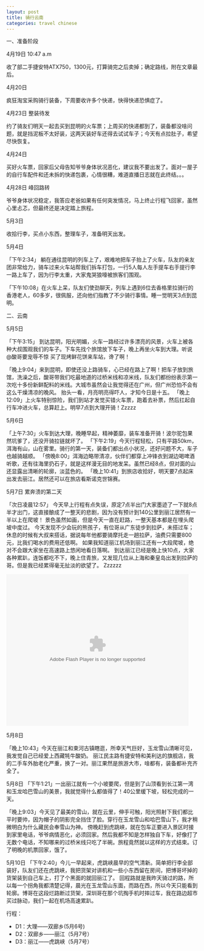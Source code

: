 ```yaml
---
layout: post
title: 骑行云南
categories: travel chinese
---
```

一、准备阶段

4月19日 10:47 a.m

收了部二手捷安特ATX750，1300元，打算骑完之后卖掉；确定路线，附在文章最后。

4月20日

疯狂淘宝采购骑行装备，下周要收许多个快递，快得快递恐惧症了。

4月23日 整装待发

约了骑友们明天一起去买到昆明的火车票；上周买的快递都到了，装备都没啥问题，就是挡泥板不太好装，这两天装好车还得去试试车子；今天有点拉肚子，希望尽快恢复。

4月24日

买好火车票，回家后父母告知爷爷身体状况恶化，建议我不要出发了。面对一屋子的自行车配件和还未拆的快递包裹，心情很糟，难道直播日志就在此终结。。。

4月28日 峰回路转

爷爷身体状况稳定，我答应老爸如果有任何突发情况，马上终止行程飞回家，虽然心里忐忑，但最终还是决定踏上旅程。

5月3日

收拾行李，买点小东西，整理车子，准备明天出发。

5月4日

「下午2:34」
躺在通往昆明的列车上了，艰难地把车子抬上了火车，队友的亲友团非常给力，骑车过来火车站帮我们拆车打包，一行5人每人左手提车右手提行李一路上车了，因为行李太重，大家鬼哭狼嚎被旅客们围观。

「下午10:08」在火车上呆，队友们使劲聊天，列车上遇到6位去香格里拉骑行的香港老人，60多岁，很佩服，还向他们指教了不少骑行事情。睡一觉明天3点到昆明。

二、云南

5月5日

「下午3:15」
到达昆明，阳光明媚，火车一路经过许多漂亮的风景，火车上被各种大叔围观我们的车子。下车先找个旅馆放下车子，晚上再坐火车到大理。听说
@酸哥要宠辱不惊 买了现烤鲜花饼来车站，谗了啊！

「晚上9:04」来到昆明，即使还没上路骑车，心已经在路上了啊！把车子放到旅馆，洗澡之后，酸哥带我们吃最地道的过桥米线和凉米线，队友们都纷纷表示第一次吃十多份新鲜配料的米线。大城市虽然会让我觉得还在广州，但广州恐怕不会有这么干燥清凉的晚风。
抬头一看，月亮明亮得吓人，才知今日是十五。
「晚上12:09」上火车特别惊险，我们到站才发觉买错火车票，跑着去补票，然后扛起自行车冲进火车，总算赶上。明早7点到大理开骑！Zzzzz

5月6日

「上午7:30」火车到达大理，晚睡早起，精神萎靡，装车准备开骑！波尔驼包果然坑爹了，还没开骑拉链就坏了。
「下午2:19」今天行程轻松，只有平路50km，洱海有山，山在雾里。骑行的第一天，装备们都出点小状况，还好问题不大，车子也越骑越顺。
「傍晚8:00」洱海边略带清凉，伙伴们都穿上冲锋衣到湖边喝啤酒听歌，还有往海里扔石子，就是这样漫无目的地发呆。虽然已经8点，但对面的山还显露出清晰的轮廓，淡蓝色的。
「晚上10:41」到旅店收拾好，明天要7点起床出发去丽江。居然还可以在旅店看斯诺克世锦赛。

5月7日 累奔溃的第二天

「次日凌晨12:57」
今天早上行程有点失误，原定7点半出门大家墨迹了一下就8点半才出门，这直接酿成了一整天的悲剧，因为没有预计到140公里到丽江居然有一半以上在爬坡！
景色虽然如画，但是今天一直在赶路，一整天基本都是在埋头爬坡中度过。
今天发现不少会玩的熊孩子，有位哥从广东徒步到拉萨，未搭过车；休息的时候有大叔来搭话，据说每年他都要骑摩托走一趟拉萨，油费只需要800元，比我们喝水的费用还低啊。
如果我知道丽江机场到丽江还有一大段爬坡，绝对不会跟大家坐在高速路上悠闲地看日落啊。
到达丽江已经是晚上快10点，大家各种累趴，连饭都吃不下，晚上住青旅，又发现几位从上海和秦皇岛出发到拉萨的哥。但是我已经累得毫无扯淡的欲望了。
Zzzzzz

<object width="480" height="400"
classid="clsid:d27cdb6e-ae6d-11cf-96b8-444553540000"
codebase="http://download.macromedia.com/pub/shockwave/cabs/flash/swflash.cab#version=6,0,40,0"><param
name="src"
value="http://www.tudou.com/v/YJkD-bM55dw/&amp;resourceId=0_05_05_99/v.swf"
/><param name="allowscriptaccess" value="always" /><param
name="allowfullscreen" value="true" /><param name="wmode" value="opaque"
/><embed width="480" height="400" type="application/x-shockwave-flash"
src="http://www.tudou.com/v/YJkD-bM55dw/&amp;resourceId=0_05_05_99/v.swf"
allowscriptaccess="always" allowfullscreen="allowfullscreen" wmode="opaque"
/></object>

5月8日

「晚上10:43」今天在丽江和束河古镇瞎逛，所幸天气巨好，玉龙雪山清晰可见，我发觉自己已经爱上西藏牦牛酸奶。
丽江民主路有捷安特和美利达的旗舰店，我的二手车外胎老化严重，换了一对。丽江果然是旅游大市，啥都有，装备都补充齐全了。

5月8日
「下午1:21」一出丽江就有一个小坡要爬，但是到了山顶看到长江第一湾和玉龙哈巴雪山的美景，我就觉得什么都值得了！40公里缓下坡，轻松完成的一天。

「晚上9:03」今天见了最美的雪山，就在云里，伸手可触，阳光照射下我们都比平时要帅，因为帽子的阴影完全挡住了脸。穿行在玉龙雪山和哈巴雪山下，我才稍微明白为什么藏民会奉雪山为神。
傍晚赶到虎跳峡，就在包车正要进入景区时接到家里电话，爷爷病情恶化，必须回家。然后我都不知是怎样独自下车，好像打了无数个电话，不知哪来的过桥米线只吃了半碗。旅程竟然就以这样的方式结束。订了明晚的机票回家，饿了。

5月10日
「下午2:40」今儿一早起来，虎跳峡晨早的空气清新。简单把行李全部装好，队友们还在虎跳峡，我把货架对讲机和一些小东西留在房间，把博哥坏掉的货架装到自己车上，打了个黑面的就回丽江了。
回程路就是我昨天骑过的路，所以每一个拐角我都清楚记得，晨光在玉龙雪山东面，而路在西，所以今天只能看到轮廓。博哥在这段烂路断过货架，深圳哥在那个坑掏手机时摔过车，我在路边超市买过脉动，我们一起在机场高速累趴。

行程：

* D1：大理——双廊乡(5月6号)
* D2：双廊乡——丽江（5月7号）
* D3：丽江——虎跳峡（5月7号）

